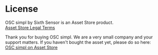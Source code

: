 License
=======

OSC simpl by Sixth Sensor is an Asset Store product.  
[Asset Store Legal Terms](https://unity3d.com/legal/as_terms)

Thank you for buying OSC simpl. We are a very small company and your support matters. If you haven't bought the asset yet, please do so here:  
[OSC simpl on Asset Store](http://u3d.as/nwx)